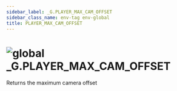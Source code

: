 ```yaml
---
sidebar_label: _G.PLAYER_MAX_CAM_OFFSET
sidebar_class_name: env-tag env-global
title: PLAYER_MAX_CAM_OFFSET
---
```


# <img src='/img/wiki/global.png' alt='global' data-tag='env-tag' /> **_G**.PLAYER_MAX_CAM_OFFSET
Returns the maximum camera offset<br/>
